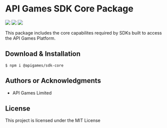 # API Games SDK Core Package

![](https://img.shields.io/badge/build-passing-brightgreen)
![](https://img.shields.io/npm/v/@apigames/sdk-core)
![](https://img.shields.io/badge/license-MIT-blue)

This package includes the core capabilites required by SDKs built to access the API Games Platform.

## Download & Installation

```shell 
$ npm i @apigames/sdk-core
```

## Authors or Acknowledgments

*   API Games Limited

## License

This project is licensed under the MIT License
